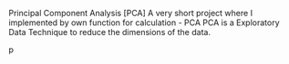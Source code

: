 Principal Component Analysis [PCA]
A very short project where I implemented by own function for calculation - PCA
PCA is a Exploratory Data Technique to reduce the dimensions of the data.

p
